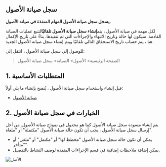## سجل صيانة الأصول

**يسجل سجل صيانة الأصول المهام المنفذة في صيانة الأصول.**

لكل مهمة في صيانة الأصول ، يتم**إنشاء سجل صيانة الأصول تلقائيًا**لتتبع عمليات الصيانة القادمة. سيكون لها حالة وتاريخ الانتهاء والإجراءات التي تم تنفيذها. بناءً على تاريخ الإكمال هنا ، يتم حساب تاريخ الاستحقاق التالي تلقائيًا ويتم إنشاء سجل صيانة الأصول الجديد.

للوصول إلى سجل صيانة الأصول ، انتقل إلى:

> الصفحة الرئيسية> الأصول> الصيانة> سجل صيانة الأصول

## 1. المتطلبات الأساسية

قبل إنشاء واستخدام سجل صيانة الأصول ، يُنصح بإنشاء ما يلي أولاً:

* [صيانة الأصول](https://docs.erpnext.com/docs/v13/user/manual/en/asset/asset-maintenance)

## 2. الخيارات في سجل صيانة الأصول

يتم إنشاء مسودة سجل صيانة الأصول كما هو مجدول في نموذج صيانة الأصول. من أجل إرسال سجل صيانة الأصول ، يجب أن تكون حالة صيانة الأصول "مكتملة" أو "ملغاة".

* يمكن أن تكون حالة سجل صيانة الأصول "مخطط لها" أو "مكتمل" أو "ملغى" أو "متأخر".
* يمكن إضافة ملاحظات إضافية في قسم الإجراءات المنفذة لوصف النشاط بالتفصيل.

![الأصل](https://docs.erpnext.com/files/asset-maintenance-log.png)
